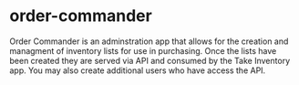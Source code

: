 # order-commander
Order Commander is an adminstration app that allows for the creation and managment of inventory lists for use in purchasing. Once the lists have been created they are served via API and consumed by the Take Inventory app. You may also create additional users who have access the API.
